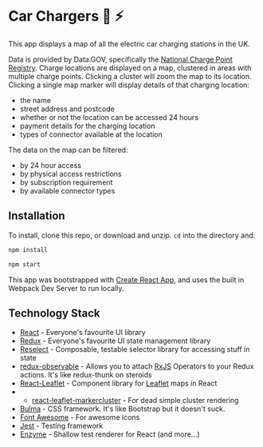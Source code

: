 # Car Chargers :car: :zap:

This app displays a map of all the electric car charging stations in the UK.

Data is provided by Data.GOV, specifically the [National Charge Point Registry](https://data.gov.uk/dataset/1ce239a6-d720-4305-ab52-17793fedfac3/national-charge-point-registry). Charge locations are displayed on a map, clustered in areas with multiple charge points. Clicking a cluster will zoom the map to its location. Clicking a single map marker will display details of that charging location:

- the name
- street address and postcode
- whether or not the location can be accessed 24 hours
- payment details for the charging location
- types of connector available at the location

The data on the map can be filtered:

- by 24 hour access
- by physical access restrictions
- by subscription requirement
- by available connector types

## Installation

To install, clone this repo, or download and unzip. `cd` into the directory and:

```bash
npm install
```

```bash
npm start
```

This app was bootstrapped with [Create React App](https://github.com/facebook/create-react-app), and uses the built in Webpack Dev Server to run locally.

## Technology Stack

- [React](https://reactjs.org/) - Everyone's favourite UI library
- [Redux](https://redux.js.org/) - Everyone's favourite UI state management library
- [Reselect](https://github.com/reduxjs/reselect) - Composable, testable selector library for accessing stuff in state
- [redux-observable](https://redux-observable.js.org/) - Allows you to attach [RxJS](https://rxjs-dev.firebaseapp.com/) Operators to your Redux actions. It's like redux-thunk on steroids
- [React-Leaflet](https://react-leaflet.js.org/) - Component library for [Leaflet](https://leafletjs.com/) maps in React
- - [react-leaflet-markercluster](https://www.npmjs.com/package/react-leaflet-markercluster) - For dead simple cluster rendering
- [Bulma](https://bulma.io/) - CSS framework. It's like Bootstrap but it doesn't suck.
- [Font Awesome](https://fontawesome.com/) - For awesome icons
- [Jest](https://jestjs.io/) - Testing framework
- [Enzyme](https://github.com/airbnb/enzyme) - Shallow test renderer for React (and more...)
